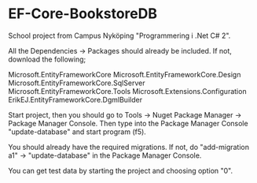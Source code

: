 # EF-Core-BookstoreDB
School project from Campus Nyköping "Programmering i .Net C# 2".

All the Dependencies -> Packages should already be included.
If not, download the following;

Microsoft.EntityFrameworkCore
Microsoft.EntityFrameworkCore.Design
Microsoft.EntityFrameworkCore.SqlServer
Microsoft.EntityFrameworkCore.Tools
Microsoft.Extensions.Configuration
ErikEJ.EntityFrameworkCore.DgmlBuilder

Start project, then you should go to Tools -> Nuget Package Manager -> Package Manager Console.
Then type into the Package Manager Console "update-database" and start program (f5).

You should already have the required migrations. If not, do "add-migration a1" -> "update-database" in the Package Manager Console.

You can get test data by starting the project and choosing option "0".
